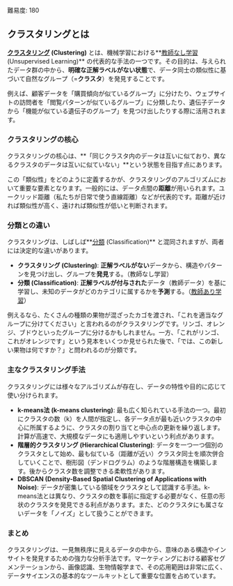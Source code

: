 難易度: 180

## クラスタリングとは

**<a href="04_用語解説/11_クラスタリング.md"><abbr title="データを似た特徴を持つグループに分ける教師なし学習手法">クラスタリング</abbr></a> (Clustering)** とは、機械学習における**<a href="04_用語解説/06_教師なし学習.md"><abbr title="正解ラベルなしでデータの構造やパターンを発見する機械学習手法">教師なし学習</abbr></a> (Unsupervised Learning)** の代表的な手法の一つです。その目的は、与えられたデータ群の中から、**明確な正解ラベルがない状態**で、データ同士の類似性に基づいて自然なグループ（=**クラスタ**）を発見することです。

例えば、顧客データを「購買傾向が似ているグループ」に分けたり、ウェブサイトの訪問者を「閲覧パターンが似ているグループ」に分類したり、遺伝子データから「機能が似ている遺伝子のグループ」を見つけ出したりする際に活用されます。

### クラスタリングの核心

クラスタリングの核心は、**「同じクラスタ内のデータは互いに似ており、異なるクラスタのデータは互いに似ていない」**という状態を目指す点にあります。

この「類似性」をどのように定義するかが、クラスタリングのアルゴリズムにおいて重要な要素となります。一般的には、データ点間の**距離**が用いられます。ユークリッド距離（私たちが日常で使う直線距離）などが代表的です。距離が近ければ類似性が高く、遠ければ類似性が低いと判断されます。

### 分類との違い

クラスタリングは、しばしば**<a href="04_用語解説/08_分類.md"><abbr title="データを事前に定義されたカテゴリに振り分ける教師あり学習タスク">分類</abbr></a> (Classification)** と混同されますが、両者には決定的な違いがあります。

*   **クラスタリング (Clustering)**: **正解ラベルがない**データから、構造やパターンを見つけ出し、グループを**発見**する。（教師なし学習）
*   **分類 (Classification)**: **正解ラベルが付与された**データ（教師データ）を基に学習し、未知のデータがどのカテゴリに属するかを**予測**する。（<a href="04_用語解説/05_教師あり学習.md"><abbr title="正解ラベルが付いたデータを使ってモデルを学習させる機械学習手法">教師あり学習</abbr></a>）

例えるなら、たくさんの種類の果物が混ざったカゴを渡され、「これを適当なグループに分けてください」と言われるのがクラスタリングです。リンゴ、オレンジ、ブドウといったグループに分けるかもしれません。一方、「これがリンゴ、これがオレンジです」という見本をいくつか見せられた後で、「では、この新しい果物は何ですか？」と問われるのが分類です。

### 主なクラスタリング手法

クラスタリングには様々なアルゴリズムが存在し、データの特性や目的に応じて使い分けられます。

*   **k-means法 (k-means clustering)**: 最も広く知られている手法の一つ。最初にクラスタの数（k）を人間が指定し、各データ点が最も近いクラスタの中心に所属するように、クラスタの割り当てと中心点の更新を繰り返します。計算が高速で、大規模なデータにも適用しやすいという利点があります。
*   **階層的クラスタリング (Hierarchical Clustering)**: データを一つ一つ個別のクラスタとして始め、最も似ている（距離が近い）クラスタ同士を順次併合していくことで、樹形図（デンドログラム）のような階層構造を構築します。後からクラスタ数を調整できる柔軟性があります。
*   **DBSCAN (Density-Based Spatial Clustering of Applications with Noise)**: データが密集している領域をクラスタとして認識する手法。k-means法とは異なり、クラスタの数を事前に指定する必要がなく、任意の形状のクラスタを発見できる利点があります。また、どのクラスタにも属さないデータを「ノイズ」として扱うことができます。

### まとめ

クラスタリングは、一見無秩序に見えるデータの中から、意味のある構造やインサイトを発見するための強力な分析手法です。マーケティングにおける顧客セグメンテーションから、画像認識、生物情報学まで、その応用範囲は非常に広く、データサイエンスの基本的なツールキットとして重要な位置を占めています。